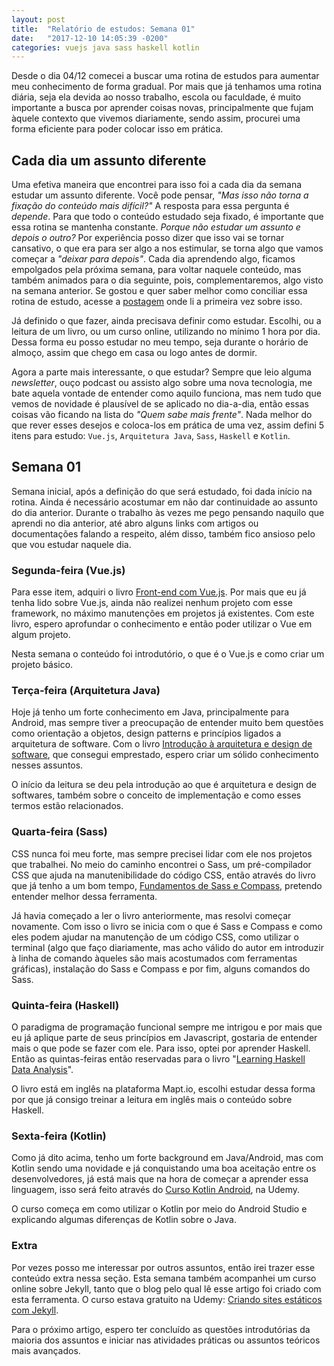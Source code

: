 ```yaml
---
layout: post
title:  "Relatório de estudos: Semana 01"
date:   "2017-12-10 14:05:39 -0200"
categories: vuejs java sass haskell kotlin
---
```

Desde o dia 04/12 comecei a buscar uma rotina de estudos para aumentar meu conhecimento de forma gradual. Por mais que já tenhamos uma rotina diária, seja ela devida ao nosso trabalho, escola ou faculdade, é muito importante a busca por aprender coisas novas, principalmente que fujam àquele contexto que vivemos diariamente, sendo assim, procurei uma forma eficiente para poder colocar isso em prática.

## Cada dia um assunto diferente

Uma efetiva maneira que encontrei para isso foi a cada dia da semana estudar um assunto diferente. Você pode pensar, *"Mas isso não torna a fixação do conteúdo mais difícil?"* A resposta para essa pergunta é *depende*. Para que todo o conteúdo estudado seja fixado, é importante que essa rotina se mantenha constante. *Porque não estudar um assunto e depois o outro?* Por experiência posso dizer que isso vai se tornar cansativo, o que era para ser algo a nos estimular, se torna algo que vamos começar a *"deixar para depois"*. Cada dia aprendendo algo, ficamos empolgados pela próxima semana, para voltar naquele conteúdo, mas também animados para o dia seguinte, pois, complementaremos, algo visto na semana anterior. Se gostou e quer saber melhor como conciliar essa rotina de estudo, acesse a [postagem](https://blog.alura.com.br/o-dia-a-dia-de-um-profissional-que-aprende-o-calendario-de-estudo/) onde li a primeira vez sobre isso.

Já definido o que fazer, ainda precisava definir como estudar. Escolhi, ou a leitura de um livro, ou um curso online, utilizando no mínimo 1 hora por dia. Dessa forma eu posso estudar no meu tempo, seja durante o horário de almoço, assim que chego em casa ou logo antes de dormir.

Agora a parte mais interessante, o que estudar? Sempre que leio alguma *newsletter*, ouço podcast ou assisto algo sobre uma nova tecnologia, me bate aquela vontade de entender como aquilo funciona, mas nem tudo que vemos de novidade é plausível de se aplicado no dia-a-dia, então essas coisas vão ficando na lista do *"Quem sabe mais frente"*. Nada melhor do que rever esses desejos e coloca-los em prática de uma vez, assim defini 5 itens para estudo: `Vue.js`, `Arquitetura Java`, `Sass`, `Haskell` e `Kotlin`.

## Semana 01

Semana inicial, após a definição do que será estudado, foi dada início na rotina. Ainda é necessário acostumar em não dar continuidade ao assunto do dia anterior. Durante o trabalho às vezes me pego pensando naquilo que aprendi no dia anterior, até abro alguns links com artigos ou documentações falando a respeito, além disso, também fico ansioso pelo que vou estudar naquele dia.

### Segunda-feira (Vue.js)

Para esse item, adquiri o livro [Front-end com Vue.js](https://www.casadocodigo.com.br/products/livro-frontend-vue). Por mais que eu já tenha lido sobre Vue.js, ainda não realizei nenhum projeto com esse framework, no máximo manutenções em projetos já existentes. Com este livro, espero aprofundar o conhecimento e então poder utilizar o Vue em algum projeto.

Nesta semana o conteúdo foi introdutório, o que é o Vue.js e como criar um projeto básico.

### Terça-feira (Arquitetura Java)

Hoje já tenho um forte conhecimento em Java, principalmente para Android, mas sempre tiver a preocupação de entender muito bem questões como orientação a objetos, design patterns e princípios ligados a arquitetura de software. Com o livro [Introdução à arquitetura e design de software](https://www.submarino.com.br/produto/110868329/livro-introducao-a-arquitetura-e-design-de-software), que consegui emprestado, espero criar um sólido conhecimento nesses assuntos.

O início da leitura se deu pela introdução ao que é arquitetura e design de softwares, também sobre o conceito de implementação e como esses termos estão relacionados.

### Quarta-feira (Sass)

CSS nunca foi meu forte, mas sempre precisei lidar com ele nos projetos que trabalhei. No meio do caminho encontrei o Sass, um pré-compilador CSS que ajuda na manutenibilidade do código CSS, então através do livro que já tenho a um bom tempo, [Fundamentos de Sass e Compass](http://www.novatec.com.br/livros/fundamentos-sass-compass/), pretendo entender melhor dessa ferramenta.

Já havia começado a ler o livro anteriormente, mas resolvi começar novamente. Com isso o livro se inicia com o que é Sass e Compass e como eles podem ajudar na manutenção de um código CSS, como utilizar o terminal (algo que faço diariamente, mas acho válido do autor em introduzir à linha de comando àqueles são mais acostumados com ferramentas gráficas), instalação do Sass e Compass e por fim, alguns comandos do Sass.

### Quinta-feira (Haskell)

O paradigma de programação funcional sempre me intrigou e por mais que eu já aplique parte de seus princípios em Javascript, gostaria de entender mais o que pode se fazer com ele. Para isso, optei por aprender Haskell. Então as quintas-feiras então reservadas para o livro "[Learning Haskell Data Analysis](https://www.packtpub.com/mapt/book/big_data_and_business_intelligence/9781784394707)".

O livro está em inglês na plataforma Mapt.io, escolhi estudar dessa forma por que já consigo treinar a leitura em inglês mais o conteúdo sobre Haskell.


### Sexta-feira (Kotlin)

Como já dito acima, tenho um forte background em Java/Android, mas com Kotlin sendo uma novidade e já conquistando uma boa aceitação entre os desenvolvedores, já está mais que na hora de começar a aprender essa linguagem, isso será feito através do [Curso Kotlin Android]( https://www.udemy.com/curso-kotlin-android/learn/v4/overview), na Udemy.

O curso começa em como utilizar o Kotlin por meio do Android Studio e explicando algumas diferenças de Kotlin sobre o Java.

### Extra

Por vezes posso me interessar por outros assuntos, então irei trazer esse conteúdo extra nessa seção. Esta semana também acompanhei um curso online sobre Jekyll, tanto que o blog pelo qual lê esse artigo foi criado com esta ferramenta. O curso estava gratuito na Udemy: [Criando sites estáticos com Jekyll](https://www.udemy.com/criando-sites-estaticos-com-jekyll/learn/v4/overview).


Para o próximo artigo, espero ter concluído as questões introdutórias da maioria dos assuntos e iniciar nas atividades práticas ou assuntos teóricos mais avançados.
